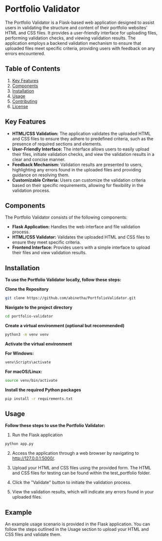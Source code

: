 # Portfolio Validator

The Portfolio Validator is a Flask-based web application designed to assist users in validating the structure and content of their portfolio websites' HTML and CSS files. It provides a user-friendly interface for uploading files, performing validation checks, and viewing validation results. The application employs a backend validation mechanism to ensure that uploaded files meet specific criteria, providing users with feedback on any errors encountered.

## Table of Contents

1. [Key Features](#key-features)
2. [Components](#components)
3. [Installation](#installation)
4. [Usage](#usage)
5. [Contributing](#contributing)
6. [License](#license)

## Key Features

- **HTML/CSS Validation:** The application validates the uploaded HTML and CSS files to ensure they adhere to predefined criteria, such as the presence of required sections and elements.
- **User-Friendly Interface:** The interface allows users to easily upload their files, initiate validation checks, and view the validation results in a clear and concise manner.
- **Feedback Mechanism:** Validation results are presented to users, highlighting any errors found in the uploaded files and providing guidance on resolving them.
- **Customizable Criteria:** Users can customize the validation criteria based on their specific requirements, allowing for flexibility in the validation process.

## Components

The Portfolio Validator consists of the following components:

- **Flask Application:** Handles the web interface and file validation process.
- **HTML/CSS Validator:** Validates the uploaded HTML and CSS files to ensure they meet specific criteria.
- **Frontend Interface:** Provides users with a simple interface to upload their files and view validation results.

## Installation

**To use the Portfolio Validator locally, follow these steps:**

**Clone the Repository**

   ```bash
   git clone https://github.com/abinetha/PortfolioValidator.git
   ```
**Navigate to the project directory**

```bash
cd portfolio-validator
```
**Create a virtual environment (optional but recommended)**

```bash
python3 -m venv venv
```
**Activate the virtual environment**

**For Windows:**

```bash
venv\Scripts\activate
```
**For macOS/Linux:**

```bash
source venv/bin/activate
```
**Install the required Python packages**

```bash
pip install -r requirements.txt
```

## Usage

**Follow these steps to use the Portfolio Validator:**

1. Run the Flask application

```bash
python app.py
```
2. Access the application through a web browser by navigating to http://127.0.0.1:5000/.

3. Upload your HTML and CSS files using the provided form. The HTML and CSS files for testing can be found within the test_portfolio folder.

4. Click the "Validate" button to initiate the validation process.

5. View the validation results, which will indicate any errors found in your uploaded files.

## Example

An example usage scenario is provided in the Flask application. You can follow the steps outlined in the Usage section to upload your HTML and CSS files and validate them.
